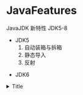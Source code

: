 # JavaFeatures
JavaJDK 新特性 JDK5-8

- JDK5
  1. 自动装箱与拆箱
  2. 静态导入
  3. 反射
+ JDK6

<details>
  <summary>Title</summary>

  Content here

</details>
